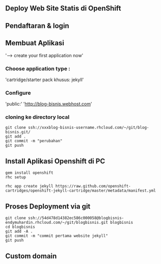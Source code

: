## Deploy Web Site Statis di OpenShift ##


## Pendaftaran & login ##
## Membuat Aplikasi ##
  '--> create your first application now'
  ### Choose application type : ###
  'cartridge/starter pack khusus: jekyll'
  ### Configure ###
  'public:' 'http://blog-bisnis.webhost.com'
  ### cloning ke directory local ###
  ```
  git clone ssh://xxxblog-bisnis-username.rhcloud.com/~/git/blog-bisnis.git/
  git add .
  git commit -m "perubahan"
  git push
  ```
## Install Aplikasi Openshift di PC ##
```
gem install openshift
rhc setup
```
`rhc app create jekyll https://raw.github.com/openshift-cartridges/openshift-jekyll-cartridge/master/metadata/manifest.yml`

## Proses Deployment via git ##
```
git clone ssh://54d478d14382ec586c000058@blogbisnis-endymuhardin.rhcloud.com/~/git/blogbisnis.git blogbisnis
cd blogbisnis
git add -A .
git commit -m "commit pertama website jekyll"
git push
```

## Custom domain ##
